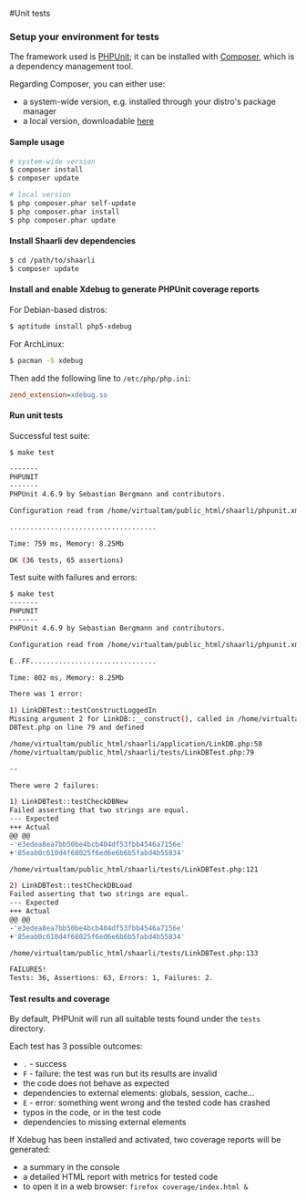 #Unit tests

### Setup your environment for tests
The framework used is [PHPUnit](https://phpunit.de/); it can be installed with [Composer](https://getcomposer.org/), which is a dependency management tool.[](.html)

Regarding Composer, you can either use:
* a system-wide version, e.g. installed through your distro's package manager
* a local version, downloadable [here](https://getcomposer.org/download/)[](.html)

#### Sample usage
```bash
# system-wide version
$ composer install
$ composer update

# local version
$ php composer.phar self-update
$ php composer.phar install
$ php composer.phar update
```

#### Install Shaarli dev dependencies
```bash
$ cd /path/to/shaarli
$ composer update
```

#### Install and enable Xdebug to generate PHPUnit coverage reports
For Debian-based distros:
```bash
$ aptitude install php5-xdebug
```
For ArchLinux:
```bash
$ pacman -S xdebug
```

Then add the following line to `/etc/php/php.ini`:
```ini
zend_extension=xdebug.so
```

#### Run unit tests
Successful test suite:
```bash
$ make test

-------
PHPUNIT
-------
PHPUnit 4.6.9 by Sebastian Bergmann and contributors.

Configuration read from /home/virtualtam/public_html/shaarli/phpunit.xml

....................................

Time: 759 ms, Memory: 8.25Mb

OK (36 tests, 65 assertions)
```

Test suite with failures and errors:
```bash
$ make test
-------
PHPUNIT
-------
PHPUnit 4.6.9 by Sebastian Bergmann and contributors.

Configuration read from /home/virtualtam/public_html/shaarli/phpunit.xml

E..FF...............................

Time: 802 ms, Memory: 8.25Mb

There was 1 error:

1) LinkDBTest::testConstructLoggedIn
Missing argument 2 for LinkDB::__construct(), called in /home/virtualtam/public_html/shaarli/tests/Link\
DBTest.php on line 79 and defined

/home/virtualtam/public_html/shaarli/application/LinkDB.php:58
/home/virtualtam/public_html/shaarli/tests/LinkDBTest.php:79

--

There were 2 failures:

1) LinkDBTest::testCheckDBNew
Failed asserting that two strings are equal.
--- Expected
+++ Actual
@@ @@
-'e3edea8ea7bb50be4bcb404df53fbb4546a7156e'
+'85eab0c610d4f68025f6ed6e6b6b5fabd4b55834'

/home/virtualtam/public_html/shaarli/tests/LinkDBTest.php:121

2) LinkDBTest::testCheckDBLoad
Failed asserting that two strings are equal.
--- Expected
+++ Actual
@@ @@
-'e3edea8ea7bb50be4bcb404df53fbb4546a7156e'
+'85eab0c610d4f68025f6ed6e6b6b5fabd4b55834'

/home/virtualtam/public_html/shaarli/tests/LinkDBTest.php:133

FAILURES!
Tests: 36, Assertions: 63, Errors: 1, Failures: 2.
```

#### Test results and coverage
By default, PHPUnit will run all suitable tests found under the `tests` directory.

Each test has 3 possible outcomes:
* `.` - success
* `F` - failure: the test was run but its results are invalid
 * the code does not behave as expected
 * dependencies to external elements: globals, session, cache...
* `E` - error: something went wrong and the tested code has crashed
 * typos in the code, or in the test code
 * dependencies to missing external elements

If Xdebug has been installed and activated, two coverage reports will be generated:
* a summary in the console
* a detailed HTML report with metrics for tested code
 * to open it in a web browser: `firefox coverage/index.html &`
